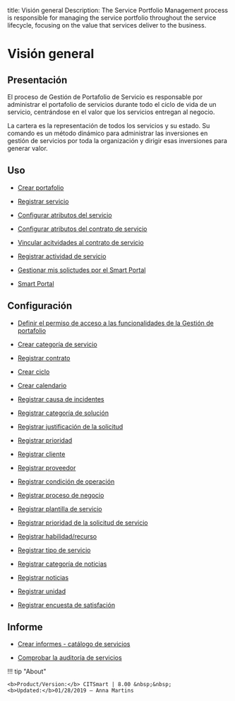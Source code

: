 title: Visión general
Description: The Service Portfolio Management process is responsible for managing the service portfolio throughout the service lifecycle, focusing on the value that services deliver to the business.
# Visión general

Presentación
----------------

El proceso de Gestión de Portafolio de Servicio es responsable por administrar el portafolio de servicios durante todo el ciclo de vida de un servicio, centrándose en el valor que los servicios entregan al negocio.

La cartera es la representación de todos los servicios y su estado. Su comando es un método dinámico para administrar las inversiones en gestión de servicios por toda la organización y dirigir esas inversiones para generar valor.

Uso
-------

- [Crear portafolio](/es-es/citsmart-platform-8/processes/portfolio-and-catalog/use/create-the-portfolio.html)

- [Registrar servicio](/es-es/citsmart-platform-8/processes/portfolio-and-catalog/use/register-a-service.html)

- [Configurar atributos del servicio](/es-es/citsmart-platform-8/processes/portfolio-and-catalog/use/configure-services-attributes.html)

- [Configurar atributos del contrato de servicio](/es-es/citsmart-platform-8/processes/portfolio-and-catalog/use/service-contract-attributes.html)

- [Vincular acitvidades al contrato de servicio](/es-es/citsmart-platform-8/processes/portfolio-and-catalog/use/link-activity-to-service-contract.html)

- [Registrar actividad de servicio](/es-es/citsmart-platform-8/processes/portfolio-and-catalog/use/register-service-activity.html)

- [Gestionar mis solictudes por el Smart Portal](/es-es/citsmart-platform-8/processes/portfolio-and-catalog/use/request-through-Smart-Portal.html)

- [Smart Portal](/es-es/citsmart-platform-8/processes/portfolio-and-catalog/use/smart-portal.html)

Configuración
-----------------

- [Definir el permiso de acceso a las funcionalidades de la Gestión de portafolio](/es-es/citsmart-platform-8/processes/portfolio-and-catalog/configuration/access-portfolio-management.html)

- [Crear categoría de servicio](/es-es/citsmart-platform-8/processes/portfolio-and-catalog/configuration/create-service-category.html)

- [Registrar contrato](/es-es/citsmart-platform-8/processes/portfolio-and-catalog/configuration/register-contract.html)

- [Crear ciclo](/es-es/citsmart-platform-8/platform-administration/time/create-cycle.html)

- [Crear calendario](/es-es/citsmart-platform-8/platform-administration/time/create-calendar.html)

- [Registrar causa de incidentes](/es-es/citsmart-platform-8/processes/portfolio-and-catalog/configuration/register-cause-incidents.html)

- [Registrar categoría de solución](/es-es/citsmart-platform-8/processes/portfolio-and-catalog/configuration/register-solution-category.html)

- [Registrar justificación de la solicitud](/es-es/citsmart-platform-8/processes/portfolio-and-catalog/configuration/register-request-justification.html)

- [Registrar prioridad](/es-es/citsmart-platform-8/processes/portfolio-and-catalog/configuration/register-priority.html)

- [Registrar cliente](/es-es/citsmart-platform-8/processes/portfolio-and-catalog/configuration/register-client.html)

- [Registrar proveedor](/es-es/citsmart-platform-8/processes/portfolio-and-catalog/configuration/register-provider.html)

- [Registrar condición de operación](/es-es/citsmart-platform-8/processes/portfolio-and-catalog/configuration/register-operating-condition.html)

- [Registrar proceso de negocio](/es-es/citsmart-platform-8/processes/portfolio-and-catalog/configuration/register-business-process.html)

- [Registrar plantilla de servicio](/es-es/citsmart-platform-8/processes/portfolio-and-catalog/configuration/register-service-template.html)

- [Registrar prioridad de la solicitud de servicio](/es-es/citsmart-platform-8/processes/portfolio-and-catalog/configuration/register-service-request-priority.html)

- [Registrar habilidad/recurso](/es-es/citsmart-platform-8/processes/portfolio-and-catalog/configuration/register-skill-resource.html)

- [Registrar tipo de servicio](/es-es/citsmart-platform-8/processes/portfolio-and-catalog/configuration/register-type-of-service.html)

- [Registrar categoría de noticias](/es-es/citsmart-platform-8/processes/portfolio-and-catalog/configuration/register-news-category.html)

- [Registrar noticias](/es-es/citsmart-platform-8/processes/portfolio-and-catalog/configuration/register-news.html)

- [Registrar unidad](/es-es/citsmart-platform-8/platform-administration/region-and-language/register-unit.html)

- [Registrar encuesta de satisfación](/es-es/citsmart-platform-8/processes/portfolio-and-catalog/configuration/register-satisfaction-survey.html)

Informe
----------

- [Crear informes - catálogo de servicios](/es-es/citsmart-platform-8/processes/portfolio-and-catalog/use/reports-service-catalog.html)

- [Comprobar la auditoría de servicios](/es-es/citsmart-platform-8/processes/portfolio-and-catalog/use/service-audit.html)

!!! tip "About"

    <b>Product/Version:</b> CITSmart | 8.00 &nbsp;&nbsp;
    <b>Updated:</b>01/28/2019 – Anna Martins
